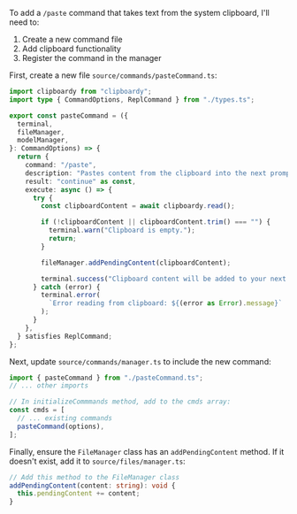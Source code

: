 To add a `/paste` command that takes text from the system clipboard, I'll need to:

1. Create a new command file
2. Add clipboard functionality
3. Register the command in the manager

First, create a new file `source/commands/pasteCommand.ts`:

```typescript
import clipboardy from "clipboardy";
import type { CommandOptions, ReplCommand } from "./types.ts";

export const pasteCommand = ({
  terminal,
  fileManager,
  modelManager,
}: CommandOptions) => {
  return {
    command: "/paste",
    description: "Pastes content from the clipboard into the next prompt.",
    result: "continue" as const,
    execute: async () => {
      try {
        const clipboardContent = await clipboardy.read();

        if (!clipboardContent || clipboardContent.trim() === "") {
          terminal.warn("Clipboard is empty.");
          return;
        }

        fileManager.addPendingContent(clipboardContent);

        terminal.success("Clipboard content will be added to your next prompt");
      } catch (error) {
        terminal.error(
          `Error reading from clipboard: ${(error as Error).message}`
        );
      }
    },
  } satisfies ReplCommand;
};
```

Next, update `source/commands/manager.ts` to include the new command:

```typescript
import { pasteCommand } from "./pasteCommand.ts";
// ... other imports

// In initializeCommmands method, add to the cmds array:
const cmds = [
  // ... existing commands
  pasteCommand(options),
];
```

Finally, ensure the `FileManager` class has an `addPendingContent` method. If it doesn't exist, add it to `source/files/manager.ts`:

```typescript
// Add this method to the FileManager class
addPendingContent(content: string): void {
  this.pendingContent += content;
}
```
